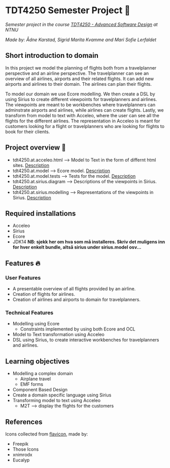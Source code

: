 # TDT4250 Semester Project 💾
*Semester project in the course [TDT4250 - Advanced Software Design](https://www.ntnu.edu/studies/courses/TDT4250#tab=omEmnet) at NTNU*

*Made by: Ådne Karstad, Sigrid Marita Kvamme and Mari Sofie Lerfaldet*

## Short introduction to domain
In this project we model the planning of flights both from a travelplanner perspective and an airline perspective. The travelplanner can see an overview of all airlines, airports and their related flights. It can add new airports and airlines to their domain. The airlines can plan their flights. 

To model our domain we use Ecore modelling. We then create a DSL by using Sirius to create different viewpoints for travelplanners and airlines. The viewpoints are meant to be workbenches where travelplanners can adminstrate airports and airlines, while airlines can create flights. Lastly, we transform from model to text with Acceleo, where the user can see all the flights for the different airlines. The representation in Acceleo is meant for customers looking for a flight or travelplanners who are looking for flights to book for their clients. 


## Project overview 📢
  - tdt4250.at.acceleo.html     --> Model to Text in the form of differnt html sites. [Description](./tdt4250.at.acceleo.html/README.md)
  - tdt4250.at.model            --> Ecore model.  [Description](./tdt4250.at.model/README.md)
  - tdt4250.at.model.tests      --> Tests for the model.  [Description](./tdt4250.at.model.tests/README.md)
  - tdt4250.at.sirius.diagram   --> Descriptions of the viewpoints in Sirius. [Description](./tdt4250.at.sirius.diagram/README.md)
  - tdt4250.at.sirius.modelling --> Representations of the viewpoints in Sirius. [Description](./tdt4250.at.sirius.modelling/README.md)

## Required installations
  - Acceleo
  - Sirius
  - Ecore
  - JDK14 
**NB: sjekk her om hva som må installeres. Skriv det muligens inn for hver enkelt bundle, altså sirius under sirius.model osv...**

## Features 🔥
### User Features
- A presentable overview of all flights provided by an airline.
- Creation of flights for airlines. 
- Creation of airlines and airports to domain for travelplanners.

### Technical Features
- Modelling using Ecore
  - Constraints implemented by using both Ecore and OCL
- Model to Text transformation using Acceleo 
- DSL using Sirius, to create interactive workbenches for travelplanners and airlines.

## Learning objectives
- Modelling a complex domain
  - Airplane travel
  - EMF forms
- Component Based Design
- Create a domain specific language using Sirius
- Transforming model to text using Acceleo
  - M2T --> display the flights for the customers

## References
Icons collected from [flavicon](https://www.flaticon.com/), made by:
- Freepik
- Those Icons
- xnimrodx
- Eucalyp

